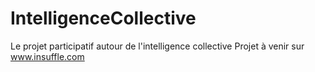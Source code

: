# IntelligenceCollective
Le projet participatif autour de l'intelligence collective
Projet à venir sur www.insuffle.com
